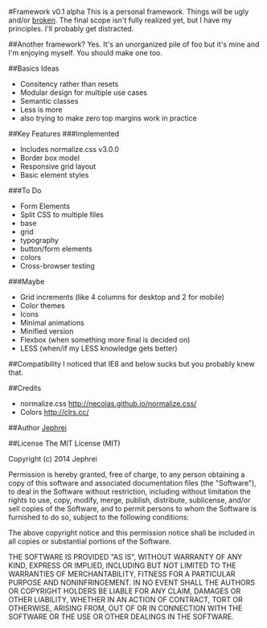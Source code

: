 #Framework v0.1 alpha
This is a personal framework. Things will be ugly and/or [broken](http://motherfuckingwebsite.com). The final scope isn't fully realized yet, but I have my principles. I'll probably get distracted.

##Another framework?
Yes. It's an unorganized pile of foo but it's mine and I'm enjoying myself. You should make one too.

##Basics Ideas
* Consitency rather than resets
* Modular design for multiple use cases
* Semantic classes
* Less is more
* also trying to make zero top margins work in practice

##Key Features
###Implemented
* Includes normalize.css v3.0.0
* Border box model
* Responsive grid layout
* Basic element styles

###To Do
* Form Elements
* Split CSS to multiple files
 * base
 * grid
 * typography
 * button/form elements
 * colors
* Cross-browser testing

###Maybe
* Grid increments (like 4 columns for desktop and 2 for mobile)
* Color themes
* Icons
* Minimal animations
* Minified version
* Flexbox (when something more final is decided on)
* LESS (when/if my LESS knowledge gets better)

##Compatibility
I noticed that IE8 and below sucks but you probably knew that.

##Credits
* normalize.css http://necolas.github.io/normalize.css/
* Colors http://clrs.cc/

##Author
[Jephrei](http://github.com/jephrei)

##License
The MIT License (MIT)

Copyright (c) 2014 Jephrei

Permission is hereby granted, free of charge, to any person obtaining a copy
of this software and associated documentation files (the "Software"), to deal
in the Software without restriction, including without limitation the rights
to use, copy, modify, merge, publish, distribute, sublicense, and/or sell
copies of the Software, and to permit persons to whom the Software is
furnished to do so, subject to the following conditions:

The above copyright notice and this permission notice shall be included in
all copies or substantial portions of the Software.

THE SOFTWARE IS PROVIDED "AS IS", WITHOUT WARRANTY OF ANY KIND, EXPRESS OR
IMPLIED, INCLUDING BUT NOT LIMITED TO THE WARRANTIES OF MERCHANTABILITY,
FITNESS FOR A PARTICULAR PURPOSE AND NONINFRINGEMENT. IN NO EVENT SHALL THE
AUTHORS OR COPYRIGHT HOLDERS BE LIABLE FOR ANY CLAIM, DAMAGES OR OTHER
LIABILITY, WHETHER IN AN ACTION OF CONTRACT, TORT OR OTHERWISE, ARISING FROM,
OUT OF OR IN CONNECTION WITH THE SOFTWARE OR THE USE OR OTHER DEALINGS IN
THE SOFTWARE.